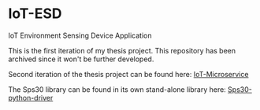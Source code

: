 # IoT-ESD
IoT Environment Sensing Device Application

This is the first iteration of my thesis project. This repository has been archived since it won't be further developed.

Second iteration of the thesis project can be found here: [IoT-Microservice](https://github.com/kallmanm/IoT-Microservice)

The Sps30 library can be found in its own stand-alone library here: [Sps30-python-driver](https://github.com/kallmanm/Sps30-python-driver)
